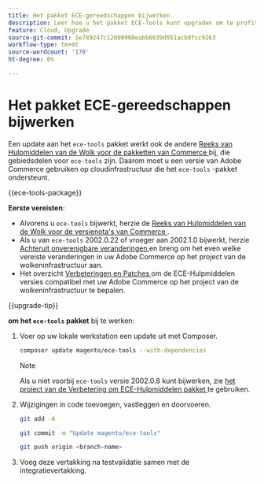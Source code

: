 ```yaml
---
title: Het pakket ECE-gereedschappen bijwerken
description: Leer hoe u het pakket ECE-Tools kunt upgraden om te profiteren van de nieuwste oplossingen en functies die op Adobe Commerce op cloudinfrastructuur zijn toegepast.
feature: Cloud, Upgrade
source-git-commit: 1e789247c12009908eabb6039d951acbdfcc9263
workflow-type: tm+mt
source-wordcount: '170'
ht-degree: 0%

---
```


# Het pakket ECE-gereedschappen bijwerken

Een update aan het `ece-tools` pakket werkt ook de andere [ Reeks van Hulpmiddelen van de Wolk voor de pakketten van Commerce ](../release-notes/cloud-tools-suite.md) bij, die gebiedsdelen voor `ece-tools` zijn. Daarom moet u een versie van Adobe Commerce gebruiken op cloudinfrastructuur die het `ece-tools` -pakket ondersteunt.

{{ece-tools-package}}

**Eerste vereisten**:

- Alvorens u `ece-tools` bijwerkt, herzie de [ Reeks van Hulpmiddelen van de Wolk voor de versienota&#39;s van Commerce ](../release-notes/cloud-tools-suite.md).
- Als u van `ece-tools` 2002.0.22 of vroeger aan 2002.1.0 bijwerkt, herzie [ Achteruit onverenigbare veranderingen ](../release-notes/backward-incompatible-changes.md) en breng om het even welke vereiste veranderingen in uw Adobe Commerce op het project van de wolkeninfrastructuur aan.
- Het overzicht [ Verbeteringen en Patches ](../development/commerce-version.md#upgrade-from-older-versions) om de ECE-Hulpmiddelen versies compatibel met uw Adobe Commerce op het project van de wolkeninfrastructuur te bepalen.

{{upgrade-tip}}

**om het `ece-tools` pakket** bij te werken:

1. Voer op uw lokale werkstation een update uit met Composer.

   ```bash
   composer update magento/ece-tools --with-dependencies
   ```

   >[!NOTE]
   >
   >Als u niet voorbij `ece-tools` versie 2002.0.8 kunt bijwerken, zie [ het project van de Verbetering om ECE-Hulpmiddelen pakket ](install-package.md) te gebruiken.

1. Wijzigingen in code toevoegen, vastleggen en doorvoeren.

   ```bash
   git add -A
   ```

   ```bash
   git commit -m "Update magento/ece-tools"
   ```

   ```bash
   git push origin <branch-name>
   ```

1. Voeg deze vertakking na testvalidatie samen met de integratievertakking.

